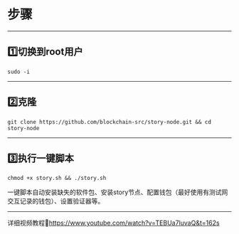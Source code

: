 # 步骤
---
## 1️⃣切换到root用户
```
sudo -i
```
---
## 2️⃣克隆
```
git clone https://github.com/blockchain-src/story-node.git && cd story-node
```
---
## 3️⃣执行一键脚本
```
chmod +x story.sh && ./story.sh
```
一键脚本自动安装缺失的软件包、安装story节点、配置钱包（最好使用有测试网交互记录的钱包）、设置验证器等。

---

详细视频教程🎦https://www.youtube.com/watch?v=TEBUa7luvaQ&t=162s